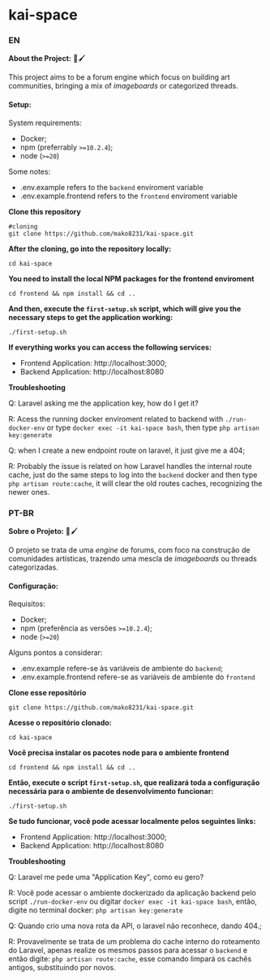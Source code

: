 # kai-space

### EN

**About the Project:** 📔🖌️

This project aims to be a forum engine which focus on building art communities, bringing a mix of *imageboards* or categorized threads.

#### Setup: 
System requirements:
- Docker;
- npm (preferrably `>=10.2.4`);
- node (`>=20`)

Some notes:
- .env.example refers to the `backend` enviroment variable
- .env.example.frontend refers to the `frontend` enviroment variable


**Clone this repository**

```
#cloning 
git clone https://github.com/mako8231/kai-space.git
```

**After the cloning, go into the repository locally:**

```
cd kai-space
```

**You need to install the local NPM packages for the frontend enviroment**

```
cd frontend && npm install && cd ..
```

**And then, execute the `first-setup.sh` script, which will give you the necessary steps to get the application working:**

```
./first-setup.sh
```

**If everything works you can access the following services:**
- Frontend Application: http://localhost:3000;
- Backend Application: http://localhost:8080

**Troubleshooting**

Q: Laravel asking me the application key, how do I get it? 

R: Acess the running docker enviroment related to backend with `./run-docker-env` or type `docker exec -it kai-space bash`, then type `php artisan key:generate`  

Q: when I create a new endpoint route on laravel, it just give me a 404;

R: Probably the issue is related on how Laravel handles the internal route cache, just do the same steps to log into the `backend` docker and then type `php artisan route:cache`, it will clear the old routes caches, recognizing the newer ones.


### PT-BR

**Sobre o Projeto:** 📔🖌️

O projeto se trata de uma *engine* de forums, com foco na construção de comunidades artísticas, trazendo uma mescla de *imageboards* ou threads categorizadas.

#### Configuração: 
Requisitos:
- Docker;
- npm (preferência as versões `>=10.2.4`);
- node (`>=20`)

Alguns pontos a considerar:
- .env.example refere-se às variáveis de ambiente do `backend`;
- .env.example.frontend refere-se as variáveis de ambiente do `frontend`


**Clone esse repositório**

```
git clone https://github.com/mako8231/kai-space.git
```

**Acesse o repositório clonado:**

```
cd kai-space
```

**Você precisa instalar os pacotes node para o ambiente frontend**

```
cd frontend && npm install && cd ..
```

**Então, execute o script `first-setup.sh`, que realizará toda a configuração necessária para o ambiente de desenvolvimento funcionar:**

```
./first-setup.sh
```

**Se tudo funcionar, você pode acessar localmente pelos seguintes links:**
- Frontend Application: http://localhost:3000;
- Backend Application: http://localhost:8080

**Troubleshooting**

Q: Laravel me pede uma "Application Key", como eu gero? 

R: Você pode acessar o ambiente dockerizado da aplicação backend pelo script `./run-docker-env` ou digitar `docker exec -it kai-space bash`, então, digite no terminal docker: `php artisan key:generate`  

Q: Quando crio uma nova rota da API, o laravel não reconhece, dando 404.;

R: Provavelmente se trata de um problema do cache interno do roteamento do Laravel, apenas realize os mesmos passos para acessar o `backend` e então digite: `php artisan route:cache`, esse comando limpará os cachês antigos, substituindo por novos.



